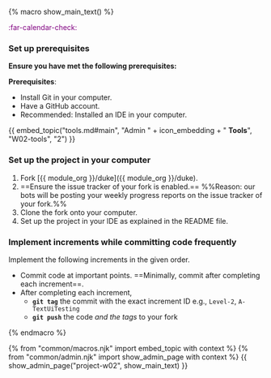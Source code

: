 {% macro show_main_text() %}
<div id="main">

<div id="title">

</div>


<div id="body">

<p class="lead" style="color: purple"><md>:far-calendar-check: <include src="project-timeline.md#warmup-overview" inline /></md></p>

### Set up prerequisites

**Ensure you have met the following prerequisites:**

<box>

**Prerequisites**:

* Install Git in your computer.
* Have a GitHub account.
* Recommended: Installed an IDE in your computer.

{{ embed_topic("tools.md#main", "Admin " + icon_embedding + " **Tools**", "W02-tools", "2") }}

</box>


### Set up the project in your computer

<box>

1. Fork [{{ module_org }}/duke]({{ module_org }}/duke).
1.  ==Ensure the issue tracker of your fork is enabled.== %%Reason: our bots will be posting your weekly progress reports on the issue tracker of your fork.%%
1. Clone the fork onto your computer.
1. Set up the project in your IDE as explained in the README file.

</box>

### Implement increments while committing code frequently

Implement the following <tooltip content="in this context, an _increment_ is a Duke _level_ or a Duke _extension_">increments</tooltip> in the given order.
   * Commit code at important points. ==Minimally, commit after completing each increment==.
   * After completing each increment,
     * **`git tag`** the commit with the exact increment ID e.g., `Level-2`, `A-TextUiTesting`
     * **`git push`** the code _and the tags_ to your fork

<box>

<include src="dukeFragment.md" boilerplate var-header="**`Level-1`: Greet, Echo, Exit**" var-fragment="text.md#level1" />
<include src="dukeFragment.md" boilerplate var-header="**`Level-2`: Add, List**" var-fragment="text.md#level2" />
<include src="dukeFragment.md" boilerplate var-header="**`Level-3`: Mark as Done**" var-fragment="text.md#level3" />

</box>

</div>
</div>
{% endmacro %}

{% from "common/macros.njk" import embed_topic with context %}
{% from "common/admin.njk" import show_admin_page with context %}
{{ show_admin_page("project-w02", show_main_text) }}

